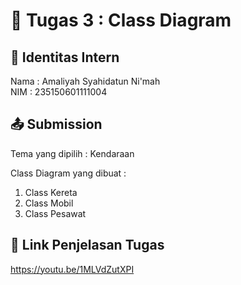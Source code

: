 # 📁 Tugas 3 : Class Diagram

## 👤 Identitas Intern
Nama : Amaliyah Syahidatun Ni'mah        
NIM  : 235150601111004

## 📤 Submission

Tema yang dipilih : Kendaraan

Class Diagram yang dibuat : 
1. Class Kereta
2. Class Mobil
3. Class Pesawat


## 🔗 Link Penjelasan Tugas

https://youtu.be/1MLVdZutXPI

